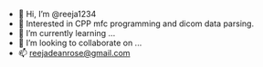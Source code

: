 - 👋 Hi, I’m @reeja1234
- 👀 Interested in CPP mfc programming and dicom data parsing.
- 🌱 I’m currently learning ...
- 💞️ I’m looking to collaborate on ...
- 📫 reejadeanrose@gmail.com

<!---
reeja1234/reeja1234 is a ✨ special ✨ repository because its `README.md` (this file) appears on your GitHub profile.
You can click the Preview link to take a look at your changes.
--->
